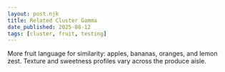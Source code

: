 ```yaml
---
layout: post.njk
title: Related Cluster Gamma
date_published: 2025-08-12
tags: [cluster, fruit, testing]
---
```


More fruit language for similarity: apples, bananas, oranges, and lemon zest. Texture and sweetness profiles vary across the produce aisle.


